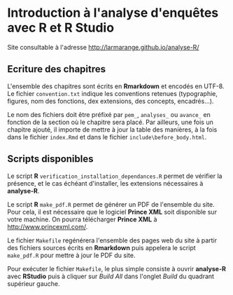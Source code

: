 # Introduction à l'analyse d'enquêtes avec R et R Studio

Site consultable à l'adresse <http://larmarange.github.io/analyse-R/>

## Ecriture des chapitres

L'ensemble des chapitres sont écrits en **Rmarkdown** et encodés en UTF-8. 
Le fichier `convention.txt` indique les conventions retenues (typographie, figures,
nom des fonctions, dex extensions, des concepts, encadrés...).

Le nom des fichiers doit être préfixé par `pem_`, `analyses_` ou `avance_`
en fonction de la section où le chapitre sera placé. Par ailleurs,
une fois un chapitre ajouté, il importe de mettre à jour la table des manières,
à la fois dans le fichier `index.Rmd` et dans le fichier `include\before_body.html`.

## Scripts disponibles

Le script **R** `verification_installation_dependances.R` permet de vérifier la présence,
et le cas échéant d'installer, les extensions nécessaires à **analyse-R**.

Le script **R** `make_pdf.R` permet de générer un PDF de l'ensemble du site. Pour cela,
il est nécessaire que le logiciel **Prince XML** soit disponible sur votre machine.
On pourra télécharger **Prince XML** à <http://www.princexml.com/>.

Le fichier `Makefile` regénérera l'ensemble des pages web du site à partir 
des fichiers sources écrits en **Rmarkdown** puis appelera le script 
`make_pdf.R` pour mettre à jour le PDF du site.

Pour exécuter le fichier `Makefile`, le plus simple consiste à ouvrir 
**analyse-R** avec **RStudio** puis à cliquer sur *Build All* dans 
l'onglet *Build* du quadrant supérieur gauche.

